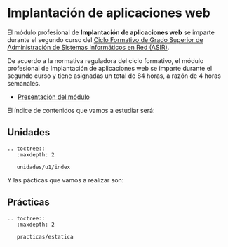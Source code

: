 # Implantación de aplicaciones web


El módulo profesional de **Implantación de aplicaciones web** se imparte durante el segundo curso del [Ciclo Formativo de Grado Superior de Administración de Sistemas Informáticos en Red (ASIR)](http://www.aapri.es/curriculo/fp/asir).

De acuerdo a la normativa reguladora del ciclo formativo, el módulo profesional de Implantación de aplicaciones web se imparte durante el segundo curso y tiene asignadas un total de 84 horas, a razón de 4 horas semanales.

* [Presentación del módulo](http://josedom24.github.io/mod/iaw/presentacion#/)


El índice de contenidos que vamos a estudiar será:

## Unidades

```eval_rst
.. toctree::
   :maxdepth: 2

   unidades/u1/index
```

Y las pácticas que vamos a realizar son:

## Prácticas

```eval_rst
.. toctree::
   :maxdepth: 2

   practicas/estatica
```
